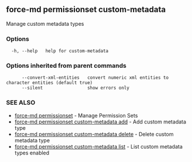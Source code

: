 ## force-md permissionset custom-metadata

Manage custom metadata types

### Options

```
  -h, --help   help for custom-metadata
```

### Options inherited from parent commands

```
      --convert-xml-entities   convert numeric xml entities to character entities (default true)
      --silent                 show errors only
```

### SEE ALSO

* [force-md permissionset](force-md_permissionset.md)	 - Manage Permission Sets
* [force-md permissionset custom-metadata add](force-md_permissionset_custom-metadata_add.md)	 - Add custom metadata type
* [force-md permissionset custom-metadata delete](force-md_permissionset_custom-metadata_delete.md)	 - Delete custom metadata type
* [force-md permissionset custom-metadata list](force-md_permissionset_custom-metadata_list.md)	 - List custom metadata types enabled

